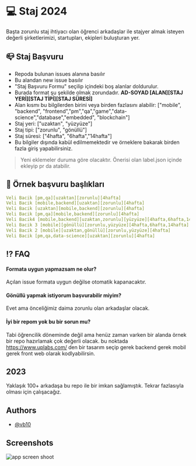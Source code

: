 # 💻 Staj 2024

Başta zorunlu staj ihtiyacı olan öğrenci arkadaşlar ile stajyer almak isteyen değerli şirketlerimizi, startupları, ekipleri buluşturan yer.

## 📪 Staj Başvuru

- Repoda bulunan issues alanına basılır
- Bu alandan new issue basılır
- "Staj Başvuru Formu" seçilip içindeki boş alanlar doldurulur.
- Burada format şu şekilde olmak zorundadır. **AD-SOYAD [ALAN][STAJ YERİ][STAJ TİPİ][STAJ SÜRESİ]**
- Alan kısmı bu bilgilerden birini veya birden fazlasını alabilir: ["mobile", "backend", "frontend","pm","qa","game","data-science","database","embedded", "blockchain"]
- Staj yeri: ["uzaktan", "yüzyüze"]
- Staj tipi: ["zorunlu", "gönüllü"]
- Staj süresi: ["4hafta", "6hafta","14hafta"]
- Bu bilgiler dışında kabül edilmemektedir ve örneklere bakarak birden fazla giriş yapabilirsiniz.

> Yeni eklemeler duruma göre olacaktır. Önerisi olan label.json içinde ekleyip pr da atabilir.

## 📍 Örnek başvuru başlıkları

```yaml
Veli Bacik [pm,qa][uzaktan][zorunlu][4hafta]
Veli Bacik [mobile,backend][uzaktan][zorunlu][4hafta]
Veli Bacik [uzaktan][mobile,backend][zorunlu][4hafta]
Veli Bacik [pm,qa][mobile,backend][zorunlu][4hafta]
Veli Bacik4 [mobile,backend][uzaktan,zorunlu][yüzyüze][4hafta,6hafta,14hafta]
Veli Bacik 3 [mobile][gönüllü][zorunlu,yüzyüze][4hafta,6hafta,14hafta]
Veli Bacik 2 [mobile][uzaktan,gönüllü][zorunlu,yüzyüze][4hafta]
Veli Bacik [pm,qa,data-science][uzaktan][zorunlu][4hafta]
```

## ⁉️ FAQ

#### Formata uygun yapmazsam ne olur?

Açılan issue formata uygun değilse otomatik kapanacaktır.

#### Gönüllü yapmak istiyorum başvurabilir miyim?

Evet ama önceliğimiz daima zorunlu olan arkadaşlar olacak.

#### İyi bir repom yok bu bir sorun mu?

Tabi öğrencilik döneminde değil ama henüz zaman varken bir alanda örnek bir repo hazırlamak çok değerli olacak. bu noktada https://www.uplabs.com/ den bir tasarım seçip gerek backend gerek mobil gerek front web olarak kodlyabilirsin.

## 2023

Yaklaşık 100+ arkadaşa bu repo ile bir imkan sağlamıştık. Tekrar fazlasıyla olması için çalışacağız.

## Authors

- [@vb10](https://www.github.com/vb10)

## Screenshots

![app screen shoot](https://github.com/VB10/staj_2024/assets/17102578/ab2d7ff8-2f3b-4a20-92f0-fe822e62101d)
